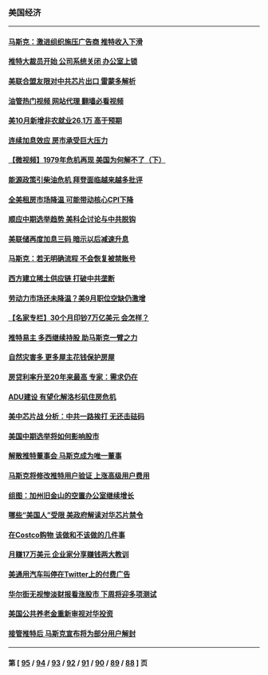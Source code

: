 ### 美国经济
---
#### [马斯克：激进组织施压广告商 推特收入下滑](../../pages/ncid1078158/n13859705.md?11061645) 
#### [推特大裁员开始 公司系统关闭 办公室上锁](../../pages/ncid1078158/n13859659.md?11061645) 
#### [美联合盟友限对中共芯片出口 雷蒙多解析](../../pages/ncid1078158/n13859663.md?11061645) 
#### [油管热门视频 网站代理 翻墙必看视频](http://150.230.27.170:81/youtube.html?11061645)
#### [美10月新增非农就业26.1万 高于预期](../../pages/ncid1078158/n13859610.md?11061645) 
#### [连续加息效应 房市承受巨大压力](../../pages/ncid1078158/n13859163.md?11061645) 
#### [【微视频】1979年危机再现 美国为何解不了（下）](../../pages/ncid1078158/n13858870.md?11061645) 
#### [能源政策引柴油危机 拜登面临越来越多批评](../../pages/ncid1078158/n13858261.md?11061645) 
#### [全美租房市场降温 可能带动核心CPI下降](../../pages/ncid1078158/n13858257.md?11061645) 
#### [顺应中期选举趋势 美科企讨论与中共脱钩](../../pages/ncid1078158/n13858233.md?11061645) 
#### [美联储再度加息三码 暗示以后减速升息](../../pages/ncid1078158/n13858133.md?11061645) 
#### [马斯克：若无明确流程 不会恢复被禁账号](../../pages/ncid1078158/n13858103.md?11061645) 
#### [西方建立稀土供应链 打破中共垄断](../../pages/ncid1078158/n13857670.md?11061645) 
#### [劳动力市场还未降温？美9月职位空缺仍激增](../../pages/ncid1078158/n13857385.md?11061645) 
#### [【名家专栏】30个月印钞7万亿美元 会怎样？](../../pages/ncid1078158/n13857173.md?11061645) 
#### [推特易主 多西继续持股 助马斯克一臂之力](../../pages/ncid1078158/n13857318.md?11061645) 
#### [自然灾害多 更多屋主花钱保护房屋](../../pages/ncid1078158/n13857280.md?11061645) 
#### [房贷利率升至20年来最高 专家：需求仍在](../../pages/ncid1078158/n13857277.md?11061645) 
#### [ADU建设 有望化解洛杉矶住房危机](../../pages/ncid1078158/n13856938.md?11061645) 
#### [美中芯片战 分析：中共一路挨打 无还击砝码](../../pages/ncid1078158/n13856640.md?11061645) 
#### [美国中期选举将如何影响股市](../../pages/ncid1078158/n13856652.md?11061645) 
#### [解散推特董事会 马斯克成为唯一董事](../../pages/ncid1078158/n13856604.md?11061645) 
#### [马斯克将修改推特用户验证 上涨高级用户费用](../../pages/ncid1078158/n13856548.md?11061645) 
#### [组图：加州旧金山的空置办公室继续增长](../../pages/ncid1078158/n13856414.md?11061645) 
#### [哪些“美国人”受限 美政府解读对华芯片禁令](../../pages/ncid1078158/n13855991.md?11061645) 
#### [在Costco购物 该做和不该做的几件事](../../pages/ncid1078158/n13827941.md?11061645) 
#### [月赚17万美元 企业家分享赚钱两大教训](../../pages/ncid1078158/n13846299.md?11061645) 
#### [美通用汽车叫停在Twitter上的付费广告](../../pages/ncid1078158/n13855522.md?11061645) 
#### [华尔街无视惨淡财报看涨股市 下周将迎多项测试](../../pages/ncid1078158/n13855494.md?11061645) 
#### [美国公共养老金重新审视对华投资](../../pages/ncid1078158/n13855415.md?11061645) 
#### [接管推特后 马斯克宣布将为部分用户解封](../../pages/ncid1078158/n13855411.md?11061645) 

---
#### 第 [ [95](./95.md?11061645) / [94](./94.md?11061645) / [93](./93.md?11061645) / [92](./92.md?11061645) / [91](./91.md?11061645) / [90](./90.md?11061645) / [89](./89.md?11061645) / [88](./88.md?11061645) ] 页
